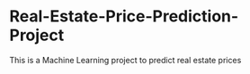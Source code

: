 # Real-Estate-Price-Prediction-Project
This is a Machine Learning project to predict real estate prices
